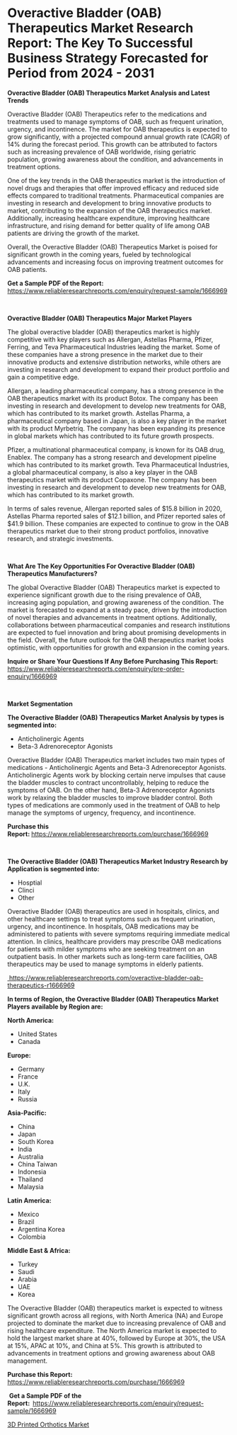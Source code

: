 <p><h1>Overactive Bladder (OAB) Therapeutics Market Research Report: The Key To Successful Business Strategy Forecasted for Period from 2024 - 2031</h1></p><p><strong>Overactive Bladder (OAB) Therapeutics Market Analysis and Latest Trends</strong></p>
<p><p>Overactive Bladder (OAB) Therapeutics refer to the medications and treatments used to manage symptoms of OAB, such as frequent urination, urgency, and incontinence. The market for OAB therapeutics is expected to grow significantly, with a projected compound annual growth rate (CAGR) of 14% during the forecast period. This growth can be attributed to factors such as increasing prevalence of OAB worldwide, rising geriatric population, growing awareness about the condition, and advancements in treatment options.</p><p>One of the key trends in the OAB therapeutics market is the introduction of novel drugs and therapies that offer improved efficacy and reduced side effects compared to traditional treatments. Pharmaceutical companies are investing in research and development to bring innovative products to market, contributing to the expansion of the OAB therapeutics market. Additionally, increasing healthcare expenditure, improving healthcare infrastructure, and rising demand for better quality of life among OAB patients are driving the growth of the market.</p><p>Overall, the Overactive Bladder (OAB) Therapeutics Market is poised for significant growth in the coming years, fueled by technological advancements and increasing focus on improving treatment outcomes for OAB patients.</p></p>
<p><strong>Get a Sample PDF of the Report:&nbsp;</strong> <a href="https://www.reliableresearchreports.com/enquiry/request-sample/1666969">https://www.reliableresearchreports.com/enquiry/request-sample/1666969</a></p>
<p>&nbsp;</p>
<p><strong>Overactive Bladder (OAB) Therapeutics Major Market Players</strong></p>
<p><p>The global overactive bladder (OAB) therapeutics market is highly competitive with key players such as Allergan, Astellas Pharma, Pfizer, Ferring, and Teva Pharmaceutical Industries leading the market. Some of these companies have a strong presence in the market due to their innovative products and extensive distribution networks, while others are investing in research and development to expand their product portfolio and gain a competitive edge.</p><p>Allergan, a leading pharmaceutical company, has a strong presence in the OAB therapeutics market with its product Botox. The company has been investing in research and development to develop new treatments for OAB, which has contributed to its market growth. Astellas Pharma, a pharmaceutical company based in Japan, is also a key player in the market with its product Myrbetriq. The company has been expanding its presence in global markets which has contributed to its future growth prospects.</p><p>Pfizer, a multinational pharmaceutical company, is known for its OAB drug, Enablex. The company has a strong research and development pipeline which has contributed to its market growth. Teva Pharmaceutical Industries, a global pharmaceutical company, is also a key player in the OAB therapeutics market with its product Copaxone. The company has been investing in research and development to develop new treatments for OAB, which has contributed to its market growth.</p><p>In terms of sales revenue, Allergan reported sales of $15.8 billion in 2020, Astellas Pharma reported sales of $12.1 billion, and Pfizer reported sales of $41.9 billion. These companies are expected to continue to grow in the OAB therapeutics market due to their strong product portfolios, innovative research, and strategic investments.</p></p>
<p>&nbsp;</p>
<p><strong>What Are The Key Opportunities For Overactive Bladder (OAB) Therapeutics Manufacturers?</strong></p>
<p><p>The global Overactive Bladder (OAB) Therapeutics market is expected to experience significant growth due to the rising prevalence of OAB, increasing aging population, and growing awareness of the condition. The market is forecasted to expand at a steady pace, driven by the introduction of novel therapies and advancements in treatment options. Additionally, collaborations between pharmaceutical companies and research institutions are expected to fuel innovation and bring about promising developments in the field. Overall, the future outlook for the OAB therapeutics market looks optimistic, with opportunities for growth and expansion in the coming years.</p></p>
<p><strong>Inquire or Share Your Questions If Any Before Purchasing This Report:</strong> <a href="https://www.reliableresearchreports.com/enquiry/pre-order-enquiry/1666969">https://www.reliableresearchreports.com/enquiry/pre-order-enquiry/1666969</a></p>
<p>&nbsp;</p>
<p><strong>Market Segmentation</strong></p>
<p><strong>The Overactive Bladder (OAB) Therapeutics Market Analysis by types is segmented into:</strong></p>
<p><ul><li>Anticholinergic Agents</li><li>Beta-3 Adrenoreceptor Agonists</li></ul></p>
<p><p>Overactive Bladder (OAB) Therapeutics market includes two main types of medications - Anticholinergic Agents and Beta-3 Adrenoreceptor Agonists. Anticholinergic Agents work by blocking certain nerve impulses that cause the bladder muscles to contract uncontrollably, helping to reduce the symptoms of OAB. On the other hand, Beta-3 Adrenoreceptor Agonists work by relaxing the bladder muscles to improve bladder control. Both types of medications are commonly used in the treatment of OAB to help manage the symptoms of urgency, frequency, and incontinence.</p></p>
<p><strong>Purchase this Report:&nbsp;</strong><a href="https://www.reliableresearchreports.com/purchase/1666969">https://www.reliableresearchreports.com/purchase/1666969</a></p>
<p>&nbsp;</p>
<p><strong>The Overactive Bladder (OAB) Therapeutics Market Industry Research by Application is segmented into:</strong></p>
<p><ul><li>Hosptial</li><li>Clinci</li><li>Other</li></ul></p>
<p><p>Overactive Bladder (OAB) therapeutics are used in hospitals, clinics, and other healthcare settings to treat symptoms such as frequent urination, urgency, and incontinence. In hospitals, OAB medications may be administered to patients with severe symptoms requiring immediate medical attention. In clinics, healthcare providers may prescribe OAB medications for patients with milder symptoms who are seeking treatment on an outpatient basis. In other markets such as long-term care facilities, OAB therapeutics may be used to manage symptoms in elderly patients.</p></p>
<p><a href="https://www.reliableresearchreports.com/overactive-bladder-oab-therapeutics-r1666969">&nbsp;https://www.reliableresearchreports.com/overactive-bladder-oab-therapeutics-r1666969</a></p>
<p><strong>In terms of Region, the Overactive Bladder (OAB) Therapeutics Market Players available by Region are:</strong></p>
<p>
    <p> <strong> North America: </strong>
        <ul>
            <li>United States</li>
            <li>Canada</li>
        </ul>
        </p> 
    <p> <strong> Europe: </strong>
        <ul>
            <li>Germany</li>
            <li>France</li>
            <li>U.K.</li>
            <li>Italy</li>
            <li>Russia</li>
        </ul>
        </p> 
    <p> <strong> Asia-Pacific: </strong>
        <ul>
            <li>China</li>
            <li>Japan</li>
            <li>South Korea</li>
            <li>India</li>
            <li>Australia</li>
            <li>China Taiwan</li>
            <li>Indonesia</li>
            <li>Thailand</li>
            <li>Malaysia</li>
        </ul>
        </p> 
    <p> <strong> Latin America: </strong>
        <ul>
            <li>Mexico</li>
            <li>Brazil</li>
            <li>Argentina Korea</li>
            <li>Colombia</li>
        </ul>
        </p> 
    <p> <strong> Middle East & Africa: </strong>
        <ul>
            <li>Turkey</li>
            <li>Saudi</li>
            <li>Arabia</li>
            <li>UAE</li>
            <li>Korea</li>
        </ul>
    </p>
    </p>
<p><p>The Overactive Bladder (OAB) therapeutics market is expected to witness significant growth across all regions, with North America (NA) and Europe projected to dominate the market due to increasing prevalence of OAB and rising healthcare expenditure. The North America market is expected to hold the largest market share at 40%, followed by Europe at 30%, the USA at 15%, APAC at 10%, and China at 5%. This growth is attributed to advancements in treatment options and growing awareness about OAB management.</p></p>
<p><strong>Purchase this Report: </strong><a href="https://www.reliableresearchreports.com/purchase/1666969">https://www.reliableresearchreports.com/purchase/1666969</a></p>
<p>&nbsp;<strong>Get a Sample PDF of the Report:&nbsp;&nbsp;</strong><a href="https://www.reliableresearchreports.com/enquiry/request-sample/1666969">https://www.reliableresearchreports.com/enquiry/request-sample/1666969</a></p>
<p><strong></strong></p>
<p><p><a href="https://view.publitas.com/reportprime-1/global-3d-printed-orthotics-market-analysis-trends-forecasts-and-growth-opportunities-2024-2031-in-168-pages-report/">3D Printed Orthotics Market</a></p></p>